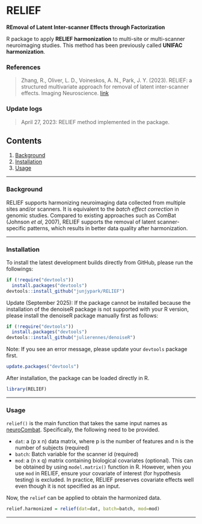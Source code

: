 # RELIEF

**REmoval of Latent Inter-scanner Effects through Factorization**

R package to apply **RELIEF harmonization** to multi-site or multi-scanner neuroimaging studies. This method has been previously called **UNIFAC harmonization**.

### References

> Zhang, R., Oliver, L. D., Voineskos, A. N., Park, J. Y. (2023). RELIEF: a structured multivariate approach for removal of latent inter-scanner effects. Imaging Neuroscience. [link](https://doi.org/10.1162/imag_a_00011)

### Update logs

> April 27, 2023: RELIEF method implemented in the package.

## Contents

1. [Background](#id-background)
2. [Installation](#id-installation)
3. [Usage](#id-relief)

---

<div id='id-background'/>

### Background
RELIEF supports harmonizing neuroimaging data collected from multiple sites and/or scanners. It is equivalent to the *batch effect correction* in genomic studies. Compared to existing approaches such as ComBat (Johnson *et al*, 2007), RELIEF supports the removal of latent scanner-specific patterns, which results in better data quality after harmonization.


<div id='id-installation'/>

---

### Installation
To install the latest development builds directly from GitHub, please run the followings:

```R
if (!require("devtools"))
  install.packages("devtools")
devtools::install_github("junjypark/RELIEF")
```

Update (September 2025): If the package cannot be installed because the installation of the denoiseR package is not supported with your R version, please install the denoiseR package manually first as follows:
```R
if (!require("devtools"))
  install.packages("devtools")
devtools::install_github("julierennes/denoiseR")
```

Note: If you see an error message, please update your `devtools` package first.

```R
update.packages("devtools")
```

After installation, the package can be loaded directly in R.
```R
library(RELIEF)
``` 

---

<div id='id-relief'/>

### Usage

`relief()` is the main function that takes the same input names as [neuroCombat](https://github.com/Jfortin1/neuroCombat_Rpackage). Specifically, the following need to be provided.

* `dat`: a (p x n) data matrix, where p is the number of features and n is the number of subjects (required)
* `batch`: Batch variable for the scanner id (required)
* `mod`: a (n x q) matrix containing biological covariates (optional). This can be obtained by using `model.matrix()` function in R. However, when you use `mod` in RELIEF, ensure your covariate of interest (for hypothesis testing) is excluded. In practice, RELIEF preserves covariate effects well even though it is not specified as an input.

Now, the `relief` can be applied to obtain the harmonized data.

```R
relief.harmonized = relief(dat=dat, batch=batch, mod=mod)
``` 



---
